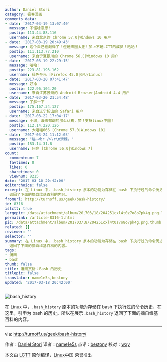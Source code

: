```yaml
---
author: Daniel Stori
category: 极客漫画
comments_data:
- date: '2017-03-19 13:07:40'
  message: 不懂啥意思!
  postip: 113.44.88.116
  username: 来自北京的 Chrome 57.0|Windows 10 用户
- date: '2017-03-19 20:49:43'
  message: 这个自己也翻译了！但是画图太差！加上不是LCTT的成员！哈哈！
  postip: 111.113.77.210
  username: 来自宁夏银川的 Chrome 56.0|Windows 10 用户
- date: '2017-03-19 22:29:15'
  message: 哈哈！
  postip: 223.81.193.162
  username: 绿色圣光 [Firefox 45.0|GNU/Linux]
- date: '2017-03-20 07:41:47'
  message: 好冷
  postip: 122.96.104.20
  username: 来自江苏苏州的 Android Browser|Android 4.4 用户
- date: '2017-03-20 21:54:48'
  message: 了解一下
  postip: 175.167.34.127
  username: 来自辽宁鞍山的 Safari 用户
- date: '2017-03-22 17:04:17'
  message: 小编，漫画都翻的那么认真，赞！支持linux中国！
  postip: 112.14.220.126
  username: 大喵喵666 [Chrome 57.0|Windows 10]
- date: '2017-03-24 11:12:03'
  message: "瞄~<br />\r\n滑稽。"
  postip: 183.14.31.8
  username: 何亮 [Chrome 56.0|Windows 7]
count:
  commentnum: 7
  favtimes: 0
  likes: 0
  sharetimes: 0
  viewnum: 8215
date: '2017-03-18 20:42:00'
editorchoice: false
excerpt: 在 Linux 中，.bash_history 原本的功能为存储在 bash 下执行过的命令历史，在这里，引申为 bash 的历史。所以在展示 .bash_history
  返回了下面的摘自维基百科的内容。
fromurl: http://turnoff.us/geek/bash-history/
id: 8316
islctt: true
largepic: /data/attachment/album/201703/18/204251cxl4t0z7o8o7pk4g.png.large.jpg
permalink: /article-8316-1.html
pic: /data/attachment/album/201703/18/204251cxl4t0z7o8o7pk4g.png.thumb.jpg
related: []
reviewer: ''
selector: ''
summary: 在 Linux 中，.bash_history 原本的功能为存储在 bash 下执行过的命令历史，在这里，引申为 bash 的历史。所以在展示 .bash_history
  返回了下面的摘自维基百科的内容。
tags:
- 漫画
- bash
thumb: false
title: 漫画赏析：Bash 的历史
titlepic: false
translator: name1e5s,bestony
updated: '2017-03-18 20:42:00'
---
```


![bash_history](/data/attachment/album/201703/18/204251cxl4t0z7o8o7pk4g.png)


在 Linux 中，`.bash_history` 原本的功能为存储在 bash 下执行过的命令历史，在这里，引申为 bash 的历史。所以在展示 `.bash_history` 返回了下面的摘自维基百科的内容。




---


via: <http://turnoff.us/geek/bash-history/>


作者：[Daniel Stori](http://turnoff.us/geek/bash-history/) 译者：[name1e5s](https://github.com/name1e5s) 点评：[bestony](https://github.com/bestony) 校对：[wxy](https://github.com/wxy)


本文由 [LCTT](https://github.com/LCTT/TranslateProject) 原创编译，[Linux中国](https://linux.cn/) 荣誉推出